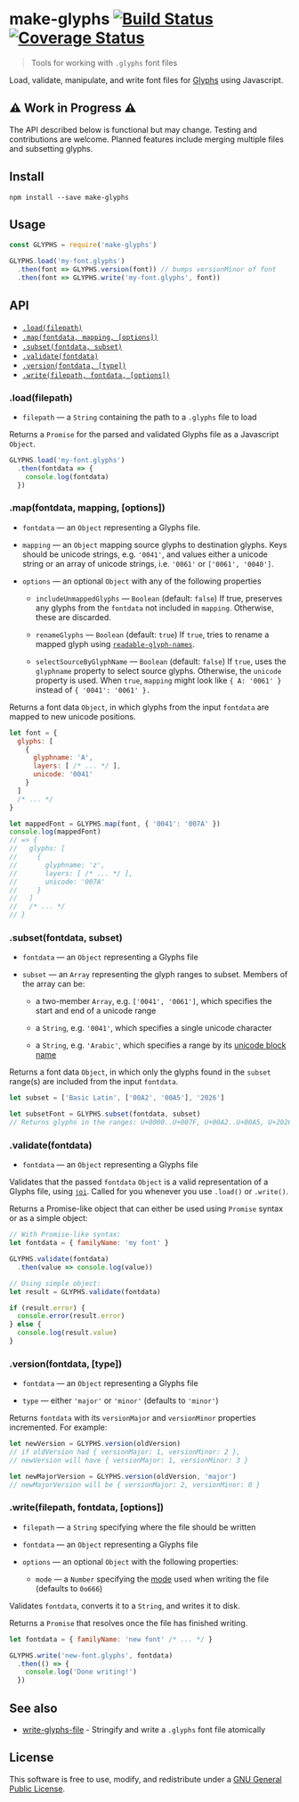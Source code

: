 # make-glyphs [![Build Status](https://travis-ci.org/delucis/make-glyphs.svg?branch=master)](https://travis-ci.org/delucis/make-glyphs) [![Coverage Status](https://coveralls.io/repos/github/delucis/make-glyphs/badge.svg?branch=master)](https://coveralls.io/github/delucis/make-glyphs?branch=master)

> Tools for working with `.glyphs` font files

Load, validate, manipulate, and write font files for [Glyphs](http://glyphsapp.com/) using Javascript.


## ⚠️ Work in Progress ⚠️

The API described below is functional but may change. Testing and contributions are welcome. Planned features include merging multiple files and subsetting glyphs.


## Install

    npm install --save make-glyphs


## Usage

```js
const GLYPHS = require('make-glyphs')

GLYPHS.load('my-font.glyphs')
  .then(font => GLYPHS.version(font)) // bumps versionMinor of font
  .then(font => GLYPHS.write('my-font.glyphs', font))
```


## API

- [`.load(filepath)`](#loadfilepath)
- [`.map(fontdata, mapping, [options])`](#mapfontdata-mapping-options)
- [`.subset(fontdata, subset)`](#subsetfontdata-subset)
- [`.validate(fontdata)`](#validatefontdata)
- [`.version(fontdata, [type])`](#versionfontdata-type)
- [`.write(filepath, fontdata, [options])`](#writefilepath-fontdata-options)


### .load(filepath)

- `filepath` — a `String` containing the path to a `.glyphs` file to load

Returns a `Promise` for the parsed and validated Glyphs file as a Javascript `Object`.

```js
GLYPHS.load('my-font.glyphs')
  .then(fontdata => {
    console.log(fontdata)
  })
```


### .map(fontdata, mapping, [options])

- `fontdata` — an `Object` representing a Glyphs file.

- `mapping` — an `Object` mapping source glyphs to destination glyphs. Keys should be unicode strings, e.g. `'0041'`, and values either a unicode string or an array of unicode strings, i.e. `'0061'` or `['0061', '0040']`.

- `options` — an optional `Object` with any of the following properties

  - `includeUnmappedGlyphs` — `Boolean` (default: `false`) If true, preserves any glyphs from the `fontdata` not included in `mapping`. Otherwise, these are discarded.

  - `renameGlyphs` — `Boolean` (default: `true`) If `true`, tries to rename a mapped glyph using [`readable-glyph-names`](https://github.com/delucis/readable-glyph-names).

  - `selectSourceByGlyphName` — `Boolean` (default: `false`) If `true`, uses the `glyphname` property to select source glyphs. Otherwise, the `unicode` property is used. When `true`, `mapping` might look like `{ A: '0061' }` instead of `{ '0041': '0061' }.`

Returns a font data `Object`, in which glyphs from the input `fontdata` are mapped to new unicode positions.

```js
let font = {
  glyphs: [
    {
      glyphname: 'A',
      layers: [ /* ... */ ],
      unicode: '0041'
    }
  ]
  /* ... */
}

let mappedFont = GLYPHS.map(font, { '0041': '007A' })
console.log(mappedFont)
// => {
//   glyphs: [
//     {
//       glyphname: 'z',
//       layers: [ /* ... */ ],
//       unicode: '007A'
//     }
//   ]
//   /* ... */
// }
```


### .subset(fontdata, subset)

- `fontdata` — an `Object` representing a Glyphs file

- `subset` — an `Array` representing the glyph ranges to subset.
  Members of the array can be:

  - a two-member `Array`, e.g. `['0041', '0061']`, which specifies the start and end of a unicode range

  - a `String`, e.g. `'0041'`, which specifies a single unicode character

  - a `String`, e.g. `'Arabic'`, which specifies a range by its [unicode block name](https://en.wikipedia.org/wiki/Unicode_block)

Returns a font data `Object`, in which only the glyphs found in the `subset` range(s) are included from the input `fontdata`.

```js
let subset = ['Basic Latin', ['00A2', '00A5'], '2026']

let subsetFont = GLYPHS.subset(fontdata, subset)
// Returns glyphs in the ranges: U+0000..U+007F, U+00A2..U+00A5, U+2026
```


### .validate(fontdata)

- `fontdata` — an `Object` representing a Glyphs file

Validates that the passed `fontdata` `Object` is a valid representation of a Glyphs file, using [`joi`](https://github.com/hapijs/joi/). Called for you whenever you use `.load()` or `.write()`.

Returns a Promise-like object that can either be used using `Promise` syntax or as a simple object:

```js
// With Promise-like syntax:
let fontdata = { familyName: 'my font' }

GLYPHS.validate(fontdata)
  .then(value => console.log(value))
```

```js
// Using simple object:
let result = GLYPHS.validate(fontdata)

if (result.error) {
  console.error(result.error)
} else {
  console.log(result.value)
}
```


### .version(fontdata, [type])

- `fontdata` — an `Object` representing a Glyphs file

- `type` — either `'major'` or `'minor'` (defaults to `'minor'`)

Returns `fontdata` with its `versionMajor` and `versionMinor` properties incremented. For example:

```js
let newVersion = GLYPHS.version(oldVersion)
// if oldVersion had { versionMajor: 1, versionMinor: 2 },
// newVersion will have { versionMajor: 1, versionMinor: 3 }

let newMajorVersion = GLYPHS.version(oldVersion, 'major')
// newMajorVersion will be { versionMajor: 2, versionMinor: 0 }
```


### .write(filepath, fontdata, [options])

- `filepath` — a `String` specifying where the file should be written

- `fontdata` — an `Object` representing a Glyphs file

- `options` — an optional `Object` with the following properties:

  - `mode` — a `Number` specifying the [mode](https://en.wikipedia.org/wiki/File_system_permissions#Numeric_notation) used when writing the file (defaults to `0o666`)

Validates `fontdata`, converts it to a `String`, and writes it to disk.

Returns a `Promise` that resolves once the file has finished writing.

```js
let fontdata = { familyName: 'new font' /* ... */ }

GLYPHS.write('new-font.glyphs', fontdata)
  .then(() => {
    console.log('Done writing!')
  })
```


## See also

- [write-glyphs-file](https://github.com/delucis/write-glyphs-file) - Stringify and write a `.glyphs` font file atomically


## License

This software is free to use, modify, and redistribute under a [GNU General Public License](http://www.gnu.org/licenses/gpl-3.0.txt).
